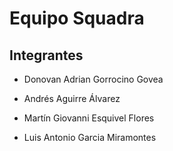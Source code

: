 # Equipo Squadra

## Integrantes

* Donovan Adrian Gorrocino Govea 

* Andrés Aguirre Álvarez

* Martín Giovanni Esquivel Flores

* Luis Antonio Garcia Miramontes
